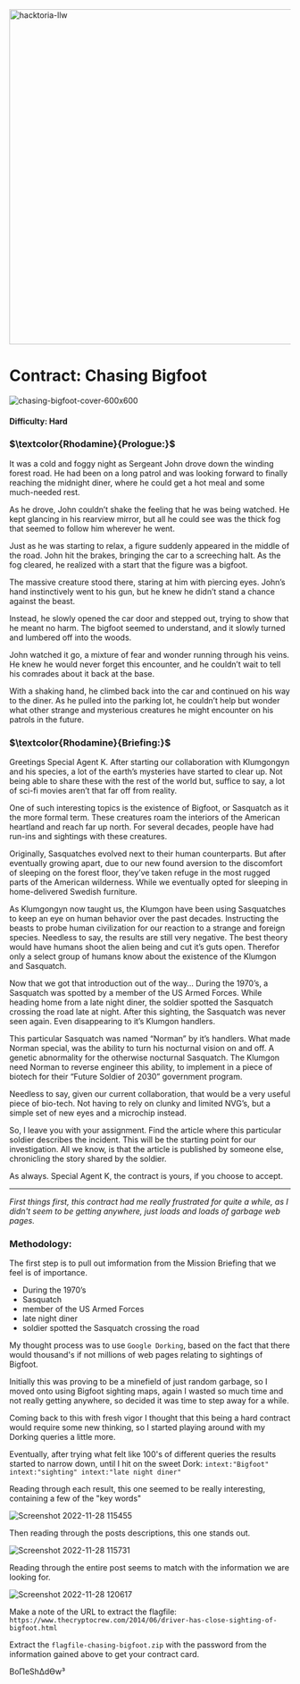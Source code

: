 <img width="600" alt="hacktoria-llw" src="https://user-images.githubusercontent.com/117080369/203552008-2d0e0a07-1815-485b-8f3f-ae7ed7258af8.png">

# Contract: Chasing Bigfoot
![chasing-bigfoot-cover-600x600](https://user-images.githubusercontent.com/117080369/204265139-b78cd013-65c1-4cb4-9e01-79b484ddaaae.png)

#### Difficulty: Hard

### **$\textcolor{Rhodamine}{Prologue:}$**
It was a cold and foggy night as Sergeant John drove down the winding forest road. He had been on a long patrol and was looking forward to finally reaching the midnight diner, where he could get a hot meal and some much-needed rest.

As he drove, John couldn’t shake the feeling that he was being watched. He kept glancing in his rearview mirror, but all he could see was the thick fog that seemed to follow him wherever he went.

Just as he was starting to relax, a figure suddenly appeared in the middle of the road. John hit the brakes, bringing the car to a screeching halt. As the fog cleared, he realized with a start that the figure was a bigfoot.

The massive creature stood there, staring at him with piercing eyes. John’s hand instinctively went to his gun, but he knew he didn’t stand a chance against the beast.

Instead, he slowly opened the car door and stepped out, trying to show that he meant no harm. The bigfoot seemed to understand, and it slowly turned and lumbered off into the woods.

John watched it go, a mixture of fear and wonder running through his veins. He knew he would never forget this encounter, and he couldn’t wait to tell his comrades about it back at the base.

With a shaking hand, he climbed back into the car and continued on his way to the diner. As he pulled into the parking lot, he couldn’t help but wonder what other strange and mysterious creatures he might encounter on his patrols in the future.

### **$\textcolor{Rhodamine}{Briefing:}$**
Greetings Special Agent K. After starting our collaboration with Klumgongyn and his species, a lot of the earth’s mysteries have started to clear up. Not being able to share these with the rest of the world but, suffice to say, a lot of sci-fi movies aren’t that far off from reality.

One of such interesting topics is the existence of Bigfoot, or Sasquatch as it the more formal term. These creatures roam the interiors of the American heartland and reach far up north. For several decades, people have had run-ins and sightings with these creatures.

Originally, Sasquatches evolved next to their human counterparts. But after eventually growing apart, due to our new found aversion to the discomfort of sleeping on the forest floor, they’ve taken refuge in the most rugged parts of the American wilderness. While we eventually opted for sleeping in home-delivered Swedish furniture.

As Klumgongyn now taught us, the Klumgon have been using Sasquatches to keep an eye on human behavior over the past decades. Instructing the beasts to probe human civilization for our reaction to a strange and foreign species. Needless to say, the results are still very negative. The best theory would have humans shoot the alien being and cut it’s guts open. Therefor only a select group of humans know about the existence of the Klumgon and Sasquatch.

Now that we got that introduction out of the way… During the 1970’s, a Sasquatch was spotted by a member of the US Armed Forces. While heading home from a late night diner, the soldier spotted the Sasquatch crossing the road late at night. After this sighting, the Sasquatch was never seen again. Even disappearing to it’s Klumgon handlers.

This particular Sasquatch was named “Norman” by it’s handlers. What made Norman special, was the ability to turn his nocturnal vision on and off. A genetic abnormality for the otherwise nocturnal Sasquatch. The Klumgon need Norman to reverse engineer this ability, to implement in a piece of biotech for their “Future Soldier of 2030” government program.

Needless to say, given our current collaboration, that would be a very useful piece of bio-tech. Not having to rely on clunky and limited NVG’s, but a simple set of new eyes and a microchip instead.

So, I leave you with your assignment. Find the article where this particular soldier describes the incident. This will be the starting point for our investigation. All we know, is that the article is published by someone else, chronicling the story shared by the soldier.

As always. Special Agent K, the contract is yours, if you choose to accept.

---

*First things first, this contract had me really frustrated for quite a while, as I didn't seem to be getting anywhere, just loads and loads of garbage web pages.*

### Methodology:
The first step is to pull out imformation from the Mission Briefing that we feel is of importance.
* During the 1970’s
* Sasquatch
* member of the US Armed Forces
* late night diner
* soldier spotted the Sasquatch crossing the road

My thought process was to use `Google Dorking`, based on the fact that there would thousand's if not millions of web pages relating to sightings of Bigfoot.

Initially this was proving to be a minefield of just random garbage, so I moved onto using Bigfoot sighting maps, again I wasted so much time and not really getting anywhere, so decided it was time to step away for a while.

Coming back to this with fresh vigor I thought that this being a hard contract would require some new thinking, so I started playing around with my Dorking queries a little more.

Eventually, after trying what felt like 100's of different queries the results started to narrow down, until I hit on the sweet Dork: `intext:"Bigfoot" intext:"sighting" intext:"late night diner"`

Reading through each result, this one seemed to be really interesting, containing a few of the "key words"

![Screenshot 2022-11-28 115455](https://user-images.githubusercontent.com/117080369/204271852-c83d1cad-668e-462b-a1f0-df68688ffcb8.png)

Then reading through the posts descriptions, this one stands out.

![Screenshot 2022-11-28 115731](https://user-images.githubusercontent.com/117080369/204272248-ee6126ba-cace-48f8-820d-c5eff3d335e3.png)

Reading through the entire post seems to match with the information we are looking for.

![Screenshot 2022-11-28 120617](https://user-images.githubusercontent.com/117080369/204274133-1126de44-1c6e-4b5e-84cd-2ffb367e8734.png)

Make a note of the URL to extract the flagfile: `https://www.thecryptocrew.com/2014/06/driver-has-close-sighting-of-bigfoot.html`

Extract the `flagfile-chasing-bigfoot.zip` with the password from the information gained above to get your contract card.

BoΠeShΔdϴw³
